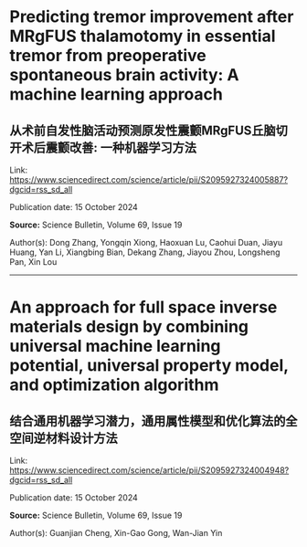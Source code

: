 # Predicting tremor improvement after MRgFUS thalamotomy in essential tremor from preoperative spontaneous brain activity: A machine learning approach

## 从术前自发性脑活动预测原发性震颤MRgFUS丘脑切开术后震颤改善: 一种机器学习方法

Link: https://www.sciencedirect.com/science/article/pii/S2095927324005887?dgcid=rss_sd_all

<p>Publication date: 15 October 2024</p><p><b>Source:</b> Science Bulletin, Volume 69, Issue 19</p><p>Author(s): Dong Zhang, Yongqin Xiong, Haoxuan Lu, Caohui Duan, Jiayu Huang, Yan Li, Xiangbing Bian, Dekang Zhang, Jiayou Zhou, Longsheng Pan, Xin Lou</p>


---
# An approach for full space inverse materials design by combining universal machine learning potential, universal property model, and optimization algorithm

## 结合通用机器学习潜力，通用属性模型和优化算法的全空间逆材料设计方法

Link: https://www.sciencedirect.com/science/article/pii/S2095927324004948?dgcid=rss_sd_all

<p>Publication date: 15 October 2024</p><p><b>Source:</b> Science Bulletin, Volume 69, Issue 19</p><p>Author(s): Guanjian Cheng, Xin-Gao Gong, Wan-Jian Yin</p>

